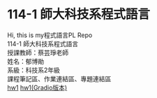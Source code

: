 # 114-1 師大科技系程式語言  
Hi, this is my程式語言PL Repo  
114-1 師大科技系程式語言  
授課教師：蔡芸琤老師  
姓名：郁博勛  
系級：科技系2年級  
課程筆記區、作業連結區、專題連結區  
[hw1](https://github.com/alayuala/114-1PL.repo/blob/main/week1_%E6%94%B6%E5%85%A5%E6%94%AF%E5%87%BA%E5%88%97%E8%A1%A8.ipynb)
[hw1(Gradio版本)](https://github.com/alayuala/114-1PL.repo/blob/main/week2_%E6%94%B6%E5%85%A5%E6%94%AF%E5%87%BA%E5%88%97%E8%A1%A8_gradio.ipynb)
